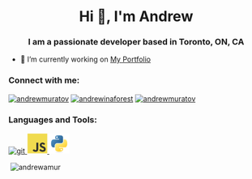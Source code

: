 <h1 align="center">Hi 👋, I'm Andrew</h1>
<h3 align="center">I am a passionate developer based in Toronto, ON, CA</h3>

- 🔭 I’m currently working on [My Portfolio](https://andrewamur.github.io/portfolio/)

<h3 align="left">Connect with me:</h3>
<p align="left">
<a href="https://kaggle.com/andrewmuratov" target="blank"><img align="center" src="https://raw.githubusercontent.com/rahuldkjain/github-profile-readme-generator/master/src/images/icons/Social/kaggle.svg" alt="andrewmuratov" height="30" width="40" /></a>
<a href="https://instagram.com/andrewinaforest" target="blank"><img align="center" src="https://raw.githubusercontent.com/rahuldkjain/github-profile-readme-generator/master/src/images/icons/Social/instagram.svg" alt="andrewinaforest" height="30" width="40" /></a>
<a href="https://www.leetcode.com/andrewmuratov" target="blank"><img align="center" src="https://raw.githubusercontent.com/rahuldkjain/github-profile-readme-generator/master/src/images/icons/Social/leet-code.svg" alt="andrewmuratov" height="30" width="40" /></a>
</p>

<h3 align="left">Languages and Tools:</h3>
<p align="left"> <a href="https://git-scm.com/" target="_blank" rel="noreferrer"> <img src="https://www.vectorlogo.zone/logos/git-scm/git-scm-icon.svg" alt="git" width="40" height="40"/> </a> <a href="https://developer.mozilla.org/en-US/docs/Web/JavaScript" target="_blank" rel="noreferrer"> <img src="https://raw.githubusercontent.com/devicons/devicon/master/icons/javascript/javascript-original.svg" alt="javascript" width="40" height="40"/> </a> <a href="https://www.python.org" target="_blank" rel="noreferrer"> <img src="https://raw.githubusercontent.com/devicons/devicon/master/icons/python/python-original.svg" alt="python" width="40" height="40"/> </a> </p>

<p>&nbsp;<img align="center" src="https://github-readme-stats.vercel.app/api?username=andrewamur&show_icons=true&theme=dark&locale=en" alt="andrewamur" /></p>
